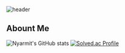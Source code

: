 <div>

  <!--Header-->
  ![header](https://capsule-render.vercel.app/api?type=waving&color=gradient&height=300&section=header&text=Archive)

</div>

<div>
  <!--Body-->

## Abount Me


![Nyarmit's GitHub stats](https://github-readme-stats.vercel.app/api?username=Nyarmit&show_icons=true&theme=dark)
[![Solved.ac Profile](http://mazassumnida.wtf/api/generate_badge?boj=nyarmit)](https://solved.ac/nyarmit)
</div>

<!--
**Nyarmit/Nyarmit** is a ✨ _special_ ✨ repository because its `README.md` (this file) appears on your GitHub profile.

Here are some ideas to get you started:
- Hi there 👋
- 🔭 I’m currently working on ...
- 🌱 I’m currently learning ...
- 👯 I’m looking to collaborate on ...
- 🤔 I’m looking for help with ...
- 💬 Ask me about ...
- 📫 How to reach me: ...
- 😄 Pronouns: ...
- ⚡ Fun fact: ...
-->
